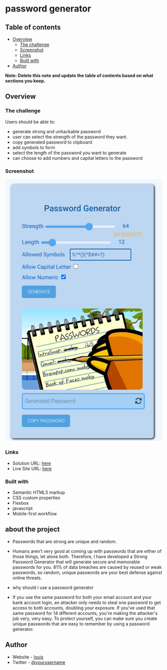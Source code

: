 # password generator



## Table of contents

- [Overview](#overview)
  - [The challenge](#the-challenge)
  - [Screenshot](#screenshot)
  - [Links](#links)
  - [Built with](#built-with)
- [Author](#author)

**Note: Delete this note and update the table of contents based on what sections you keep.**

## Overview

### The challenge

Users should be able to:

- generate strong and unhackable password
- user can select the strength of the password they want.
- copy generated password to clipboard
- add symbols to form 
- select the length of the password you want to generate
- can choose to add numbers and capital letters to the password

### Screenshot

![](./screenshot.png)


### Links

- Solution URL: [here](https://github.com/louis-bamidele/-project4-passwordGenerator/)
- Live Site URL: [here](https://louis-bamidele.github.io/-project4-passwordGenerator/)



### Built with

- Semantic HTML5 markup
- CSS custom properties
- Flexbox
- javascript
- Mobile-first workflow


## about the project
- Passwords that are strong are unique and random.
- Humans aren’t very good at coming up with passwords that are either of those things, let alone both. Therefore, I have developed a Strong Password Generator that will generate secure and memorable passwords for you. 81% of data breaches are caused by reused or weak passwords, so random, unique passwords are your best defense against online threats.

- why should i use a password generator
- If you use the same password for both your email account and your bank account login, an attacker only needs to steal one password to get access to both accounts, doubling your exposure. If you've used that same password for 14 different accounts, you're making the attacker's job very, very easy. To protect yourself, you can make sure you create unique passwords that are easy to remember by using a password generator.

## Author

- Website - [louis](https://www.your-site.com)
- Twitter - [@yourusername](https://www.twitter.com/_louis_15)

